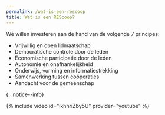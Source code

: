 ```yaml
---
permalink: /wat-is-een-rescoop
title: Wat is een REScoop?
---
```


<div>

  <p>We willen investeren aan de hand van de volgende 7 principes:</p>

  <ul>
    <li> Vrijwillig en open lidmaatschap</li>
    <li> Democratische controle door de leden</li>
    <li> Economische participatie door de leden</li>
    <li> Autonomie en onafhankelijkheid</li>
    <li> Onderwijs, vorming en informatiestrekking</li>
    <li> Samenwerking tussen coöperaties</li>
    <li> Aandacht voor de gemeenschap</li>
  </ul>

</div>
{: .notice--info}

{% include video id="ikhhriZby5U" provider="youtube" %}
